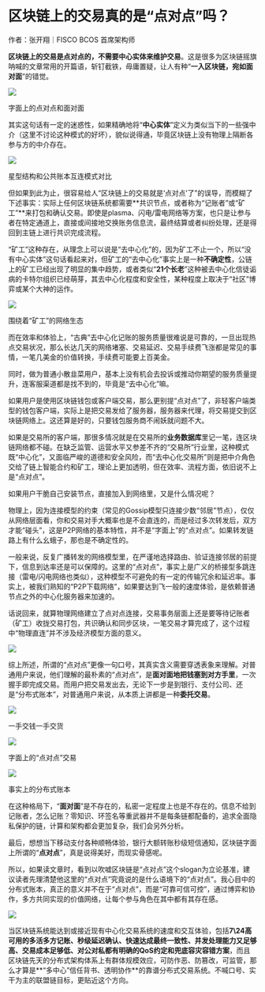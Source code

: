 # 区块链上的交易真的是“点对点”吗？

作者：张开翔｜FISCO BCOS 首席架构师

**区块链上的交易是点对点的，不需要中心实体来维护交易**。这是很多为区块链摇旗呐喊的文章常用的开篇语，斩钉截铁，毋庸置疑，让人有种“**一入区块链，宛如面对面**”的错觉。

![](../../../images/articles/point_to_point/IMG_5005.JPG)

字面上的点对点和面对面

其实这句话有一定的迷惑性，如果精确地将“**中心实体**”定义为类似当下的一些强中介（这里不讨论这种模式的好坏），貌似说得通，毕竟区块链上没有物理上隔断各参与方的中介存在。


![](../../../images/articles/point_to_point/IMG_5006.PNG)

星型结构和公共账本互连模式对比

但如果到此为止，很容易给人“区块链上的交易就是‘点对点’了”的误导，而模糊了下述事实：实际上任何区块链系统都需要**共识节点，或者称为“记账者”或“矿工”**来打包和确认交易。即使是plasma、闪电/雷电网络等方案，也只是让参与者在特定通道上，直接或间接地交换账务信息流，最终结算或者纠纷处理，还是得回到主链上进行共识完成流程。

“矿工”这种存在，从理念上可以说是“去中心化”的，因为矿工不止一个，所以“没有中心实体”这句话看起来对，但矿工的“去中心化”事实上是一种**不确定性**，公链上的矿工已经出现了明显的集中趋势，或者类似“**21个长老**”这种被去中心化信徒诟病的卡特尔组织已经萌芽，其去中心化程度和安全性，某种程度上取决于“社区”博弈或某个大神的运作。

![](../../../images/articles/point_to_point/IMG_5007.JPG)

围绕着“矿工”的网络生态

而在效率和体验上，“古典”去中心化记账的服务质量很难说是可靠的，一旦出现热点交易状况，那么长达几天的网络堵塞、交易延迟、交易手续费飞涨都是常见的事情，一笔几美金的价值转换，手续费可能要上百美金。

同时，做为普通小散韭菜用户，基本上没有机会去投诉或推动你期望的服务质量提升，连客服渠道都是找不到的，毕竟是“去中心化”嘛。

如果用户是使用区块链钱包或客户端交易，那么更别提“点对点”了，非轻客户端类型的钱包客户端，实际上是把交易发给了服务器，服务器来代理，将交易提交到区块链网络上。这还算是好的，只要钱包服务商不闹妖就问题不大。

如果是交易所的客户端，那很多情况就是在交易所的**业务数据库**里记一笔，连区块链网络都不碰。在缺乏监管、运营水平又参差不齐的“交易所”行业里，这种模式既“中心化”，又面临严峻的道德和安全风险，而“去中心化交易所”则是把中介角色交给了链上智能合约和矿工，理论上更加透明，但在效率、流程方面，依旧说不上是“点对点”。

如果用户干脆自己安装节点，直接加入到网络里，又是什么情况呢？

物理上，因为连接模型的约束（常见的Gossip模型只连接少数“邻居”节点），仅仅从网络层面看，你和交易对手大概率也是不会直连的，而是经过多次转发后，双方才能“碰头”，这是P2P网络的基本特性，并不是“字面上”的“点对点”。如果转发链路上有什么幺蛾子，那也是不确定性的。

一般来说，反复广播转发的网络模型里，在严谨地选择路由、验证连接邻居的前提下，信息到达率还是可以保障的。这里的“点对点”，事实上是广义的桥接型多跳连接（雷电/闪电网络也类似），这种模型不可避免的有一定的传输冗余和延迟率。事实上，被我们熟知的“P2P下载网络”，如果要达到飞一般的速度体验，是依赖普通节点之外的中心化服务器来加速的。

话说回来，就算物理网络建立了点对点连接，交易事务层面上还是要等待记账者（矿工）收拢交易打包，共识确认和同步区块，一笔交易才算完成了，这个过程中“物理直连”并不涉及经济模型方面的意义。

![](../../../images/articles/point_to_point/IMG_5008.PNG)

综上所述，所谓的“点对点”更像一句口号，其真实含义需要穿透表象来理解。对普通用户来说，他们理解的最朴素的“点对点”，是**面对面地把钱塞到对方手里**，一次握手即完成交易。而用户把交易发出去，无论下一步是到银行、支付公司、还是“分布式账本”，对普通用户来说，从本质上讲都是一种**委托交易**。

![](../../../images/articles/point_to_point/IMG_5009.JPG)

一手交钱一手交货

![](../../../images/articles/point_to_point/IMG_5010.JPG)

字面上的“点对点”交易

![](../../../images/articles/point_to_point/IMG_5011.JPG)

事实上的分布式账本

在这种格局下，“**面对面**”是不存在的，私密一定程度上也是不存在的。信息不给到记账者，怎么记账？零知识、环签名等重武器并不是每条链都配备的，追求全面隐私保护的链，计算和架构都会更加复杂，我们会另外分析。

最后，想想当下移动支付各种顺畅体验，银行大额转账秒级短信通知，区块链字面上所谓的“**点对点**”，真是说得美好，而现实骨感呢。

所以，如果读文章时，看到以吹嘘区块链是“点对点”这个slogan为立论基准，建议读者先理清楚他这里的“点对点”究竟说的是什么语境下的“点对点”。我心目中的分布式账本，真正的意义并不在于“点对点”，而是“可靠可信可控”，通过博弈和协作，多方共同实现的价值网络，让每个参与角色在其中都有其存在感。


![](../../../images/articles/point_to_point/IMG_5012.PNG)


当区块链系统能达到或接近现有中心化交易系统的速度和交互体验，包括**7\24高可用的多活多方记账、秒级延迟确认、快速达成最终一致性、并发处理能力又足够高、交易成本足够低、对公对私都有明确的QoS约定和兜底容灾容错方案**，而且区块链先天的分布式架构体系上有群体规模效应，可防作恶、防篡改，可监管，那么才算是**“多中心”信任背书、透明协作**的靠谱分布式交易系统。不喊口号、实干为主的联盟链目标，更贴近这个方向。

